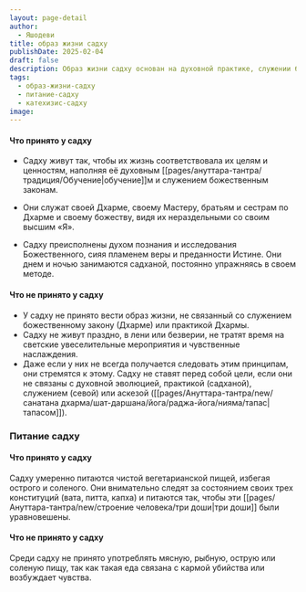 ```yaml
---
layout: page-detail
author:
  - Яшодеви
title: образ жизни садху
publishDate: 2025-02-04
draft: false
description: Образ жизни садху основан на духовной практике, служении божественным законам и стремлении к самосовершенствованию. Они ведут активную жизнь, наполненную садханой и служением, избегая праздности и светских развлечений. Питание садху состоит из умеренной вегетарианской пищи, с акцентом на баланс трех конституций (дош), при этом они отказываются от мяса, рыбы и острого.
tags:
  - образ-жизни-садху
  - питание-садху
  - катехизис-садху
image:
---
```

#### Что принято у садху
- Садху живут так, чтобы их жизнь соответствовала их целям и ценностям, наполняя её духовным [[pages/ануттара-тантра/традиция/Обучение|обучение]]м и служением божественным законам.
* Они служат своей Дхарме, своему Мастеру, братьям и сестрам по Дхарме и своему божеству, видя их нераздельными со своим высшим «Я».
- Садху преисполнены духом познания и исследования Божественного, сияя пламенем веры и преданности Истине. Они днем и ночью занимаются садханой, постоянно упражняясь в своем методе.
#### Что не принято у садху
- У садху не принято вести образ жизни, не связанный со служением божественному закону (Дхарме) или практикой Дхармы.
- Садху не живут праздно, в лени или безверии, не тратят время на светские увеселительные мероприятия и чувственные наслаждения.
- Даже если у них не всегда получается следовать этим принципам, они стремятся к этому. Садху не ставят перед собой цели, если они не связаны с духовной эволюцией, практикой (садханой), служением (севой) или аскезой ([[pages/Ануттара-тантра/new/санатана дхарма/шат-даршана/йога/раджа-йога/нияма/тапас|тапасом]]).
### Питание садху
#### Что принято у садху
Садху умеренно питаются чистой вегетарианской пищей, избегая острого и соленого. Они внимательно следят за состоянием своих трех конституций (вата, питта, капха) и питаются так, чтобы эти [[pages/Ануттара-тантра/new/строение человека/три доши|три доши]] были уравновешены.
#### Что не принято у садху
Среди садху не принято употреблять мясную, рыбную, острую или соленую пищу, так как такая еда связана с кармой убийства или возбуждает чувства.
